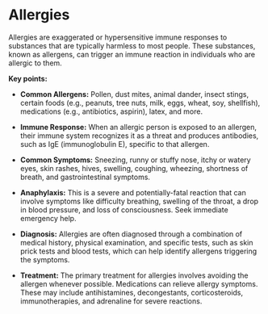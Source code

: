 # Allergies

Allergies are exaggerated or hypersensitive immune responses to substances that are typically harmless to most people. These substances, known as allergens, can trigger an immune reaction in individuals who are allergic to them.

**Key points:**

* **Common Allergens:** Pollen, dust mites, animal dander, insect stings, certain foods (e.g., peanuts, tree nuts, milk, eggs, wheat, soy, shellfish), medications (e.g., antibiotics, aspirin), latex, and more.

* **Immune Response:** When an allergic person is exposed to an allergen, their immune system recognizes it as a threat and produces antibodies, such as IgE (immunoglobulin E), specific to that allergen.

* **Common Symptoms:** Sneezing, runny or stuffy nose, itchy or watery eyes, skin rashes, hives, swelling, coughing, wheezing, shortness of breath, and gastrointestinal symptoms.

* **Anaphylaxis:** This is a severe and potentially-fatal reaction that can involve symptoms like difficulty breathing, swelling of the throat, a drop in blood pressure, and loss of consciousness. Seek immediate emergency help.

* **Diagnosis:** Allergies are often diagnosed through a combination of medical history, physical examination, and specific tests, such as skin prick tests and blood tests, which can help identify allergens triggering the symptoms.

* **Treatment:** The primary treatment for allergies involves avoiding the allergen whenever possible. Medications can relieve allergy symptoms. These may include antihistamines, decongestants, corticosteroids, immunotherapies, and adrenaline for severe reactions.
